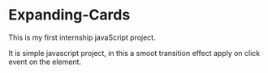 # Expanding-Cards
 This is my first internship javaScript project.

 It is simple javascript project, in this a smoot transition effect apply on click event on the element.
